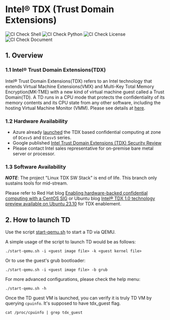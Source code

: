 # Intel&reg; TDX (Trust Domain Extensions) 

![CI Check Shell](https://github.com/intel/tdx-tools/actions/workflows/pr-check-shell.yml/badge.svg)
![CI Check Python](https://github.com/intel/tdx-tools/actions/workflows/pr-check-python.yml/badge.svg)
![CI Check License](https://github.com/intel/tdx-tools/actions/workflows/pr-check-license.yml/badge.svg)
![CI Check Document](https://github.com/intel/tdx-tools/actions/workflows/pr-check-document.yml/badge.svg)

## 1. Overview

### 1.1 Intel&reg; Trust Domain Extensions(TDX)
Intel&reg; Trust Domain Extensions(TDX) refers to an Intel technology that
extends Virtual Machine Extensions(VMX) and Multi-Key Total Memory
Encryption(MK-TME) with a new kind of virtual machine guest called a Trust
Domain(TD). A TD runs in a CPU mode that protects the confidentiality of its
memory contents and its CPU state from any other software, including the hosting
Virtual Machine Monitor (VMM). Please see details at [here](https://www.intel.com/content/www/us/en/developer/tools/trust-domain-extensions/documentation.html).

### 1.2 Hardware Availability

- Azure already [launched](https://azure.microsoft.com/en-us/updates/confidential-vms-with-intel-tdx-dcesv5-ecesv5/) the
  TDX based confidential computing at zone of `DCesv5` and `ECesv5` series.
- Google published [Intel Trust Domain Extensions (TDX) Security Review](https://services.google.com/fh/files/misc/intel_tdx_-_full_report_041423.pdf)
- Please contact Intel sales representative for on-premise bare metal server or processor.

### 1.3 Software Availability

_**NOTE**_: The project "Linux TDX SW Stack" is end of life. This branch only sustains tools for mid-stream.

Please refer to Red Hat blog [Enabling hardware-backed confidential computing with a CentOS SIG](https://www.redhat.com/en/blog/enabling-hardware-backed-confidential-computing-centos-sig) or Ubuntu blog [Intel® TDX 1.0 technology preview available on Ubuntu 23.10](https://ubuntu.com/blog/intel-tdx-1-0-preview-on-ubuntu-23-10) for TDX enablement.

## 2. How to launch TD

Use the script [start-qemu.sh](https://github.com/intel/tdx-tools/blob/tdx-mid-stream/start-qemu.sh) to start a TD
via QEMU.

A simple usage of the script to launch TD would be as follows:

```
./start-qemu.sh -i <guest image file> -k <guest kernel file>
```

Or to use the guest's grub bootloader:

```
./start-qemu.sh -i <guest image file> -b grub
```

For more advanced configurations, please check the help menu:

```
./start-qemu.sh -h
```

Once the TD guest VM is launched, you can verify it is truly TD VM by querying `cpuinfo`. It's supposed to have tdx_guest flag.

```
cat /proc/cpuinfo | grep tdx_guest
```
